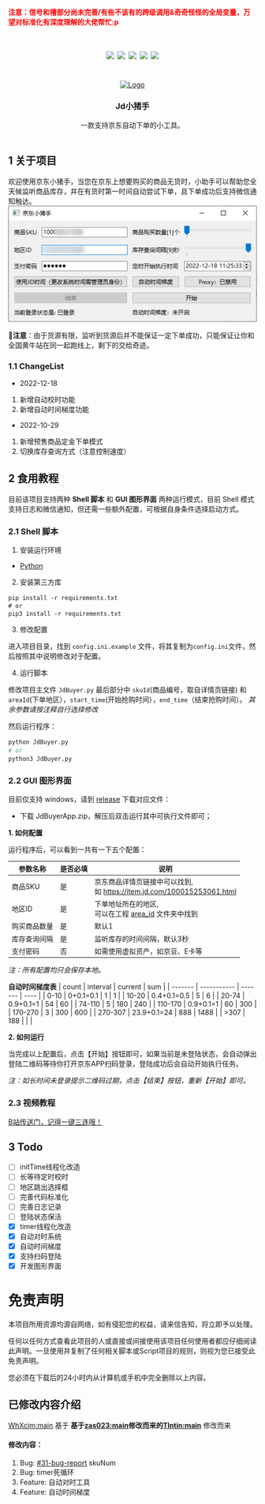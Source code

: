 <div id="top"></div>
<h4 style="color:red">注意：信号和槽部分尚未完善/有些不该有的跨级调用&奇奇怪怪的全局变量，万望对标准化有深度理解的大佬帮忙:p</h4>
<h1 align="center">
<img src="https://img.shields.io/github/contributors/WhXcjm/Jdbuyer.svg?style=for-the-badge" />
<img src="https://img.shields.io/github/stars/WhXcjm/Jdbuyer.svg?style=for-the-badge" />
<img src="https://img.shields.io/github/issues/WhXcjm/Jdbuyer.svg?style=for-the-badge" />
<img src="https://img.shields.io/badge/platform-windows-green?style=for-the-badge" />
<img src="https://img.shields.io/badge/license-GLP-important?style=for-the-badge" />
</h1>


<!-- PROJECT LOGO -->
<br />
<div align="center">
  <a href="https://github.com/PlayCover/PlayCover">
    <img src="logo.ico" alt="Logo" width="100" height="100">
  </a>

  <h3 align="center">Jd小猪手</h3>

  <p align="center">
    一款支持京东自动下单的小工具。
    <br />
    <br />
  </p>
</div>

## 1 关于项目

欢迎使用京东小猪手，当您在京东上想要购买的商品无货时，小助手可以帮助您全天候监听商品库存，并在有货时第一时间自动尝试下单，且下单成功后支持微信通知触达。
![项目图片on windows](./assets/shootscreen.windows.png)
<!-- ![原始项目图片on mac](./assest/shootscreen.mac.png) -->

📢**注意**：由于货源有限，监听到货源后并不能保证一定下单成功，只能保证让你和全国黄牛站在同一起跑线上，剩下的交给奇迹。

### 1.1 ChangeList
- 2022-12-18

1. 新增自动校时功能
1. 新增自动时间梯度功能

- 2022-10-29

1. 新增预售商品定金下单模式
2. 切换库存查询方式（注意控制速度）

## 2 食用教程

目前该项目支持两种 **Shell 脚本** 和 **GUI 图形界面** 两种运行模式，目前 Shell 模式支持日志和微信通知，但还需一些额外配置，可根据自身条件选择启动方式。

### 2.1 Shell 脚本

1. 安装运行环境

- [Python](https://www.python.org/)

2. 安装第三方库

``` shell
pip install -r requirements.txt
# or 
pip3 install -r requirements.txt
```

3. 修改配置

进入项目目录，找到 `config.ini.example` 文件，将其复制为`config.ini`文件，然后按照其中说明修改对于配置。

4. 运行脚本

修改项目主文件 `JdBuyer.py` 最后部分中 `skuId`(商品编号，取自详情页链接) 和 `areaId`(下单地区），`start_time`(开始抢购时间），`end_time`（结束抢购时间）。
*其余参数请按注释自行选择修改*


然后运行程序：
``` python 
python JdBuyer.py
# or
python3 JdBuyer.py
```

### 2.2 GUI 图形界面

目前仅支持 windows，请到 [release](https://github.com/WhXcjm/JdBuyer/releases) 下载对应文件：

- 下载 JdBuyerApp.zip，解压后双击运行其中可执行文件即可；

<!-- - macos 下载 JdBuyerApp.app，下载后直接双击运行即可。 -->

**1. 如何配置**

运行程序后，可以看到一共有一下五个配置：

|参数名称|是否必填|说明|
|--|--|--|
|商品SKU|是|京东商品详情页链接中可以找到,<br>如 https://item.jd.com/100015253061.html|
|地区ID|是|下单地址所在的地区,<br>可以在工程 [area_id](./area_id) 文件夹中找到|
|购买商品数量|是|默认1|
|库存查询间隔|是|监听库存的时间间隔，默认3秒|
|支付密码|否|如需使用虚拟资产，如京豆、E卡等|
*注：所有配置均只会保存本地。*

**自动时间梯度表**
| count   | interval    | current | sum  |
| ------- | ----------- | ------- | ---- |
| 0-10    | 0+0.1=0.1   | 1       | 1    |
| 10-20   | 0.4+0.1=0.5 | 5       | 6    |
| 20-74   | 0.9+0.1=1   | 54      | 60   |
| 74-110  | 5           | 180     | 240  |
| 110-170 | 0.9+0.1=1   | 60      | 300  |
| 170-270 | 3           | 300     | 600  |
| 270-307 | 23.9+0.1=24 | 888     | 1488 |
| >307    | 188         |         |      |


**2. 如何运行**

当完成以上配置后，点击【开始】按钮即可，如果当前是未登陆状态，会自动弹出登陆二维码等待你打开京东APP扫码登录，登陆成功后会自动开始执行任务。

*注：如长时间未登录提示二维码过期，点击【结束】按钮，重新【开始】即可。*

### 2.3 视频教程

[B站传送门，记得一键三连哦！](https://www.bilibili.com/video/BV1pe4y1e7ty)

## 3 Todo
- [ ] initTime线程化改造
- [ ] 长等待定时校时
- [ ] 地区跳出选择框
- [ ] 完善代码标准化
- [ ] 完善日志记录
- [ ] 登陆状态保活
- [x] timer线程化改造
- [x] 自动对时系统
- [x] 自动时间梯度
- [x] 支持扫码登陆
- [x] 开发图形界面

# 免责声明

本项目所用资源均源自网络，如有侵犯您的权益，请来信告知，将立即予以处理。

任何以任何方式查看此项目的人或直接或间接使用该项目任何使用者都应仔细阅读此声明。一旦使用并复制了任何相关脚本或Script项目的规则，则视为您已接受此免责声明。

您必须在下载后的24小时内从计算机或手机中完全删除以上内容。

## 已修改内容介绍
[WhXcjm:main](https://github.com/WhXcjm/JdBuyer) 基于 **基于[zas023:main](https://github.com/zas023/JdBuyer)修改而来的[Tlntin:main](https://github.com/Tlntin/JdBuyer)** 修改而来 
#### 修改内容：
1. Bug: [#31-bug-report](https://github.com/zas023/JdBuyer/issues/31) skuNum
2. Bug: timer死循环
3. Feature: 自动对时工具
4. Feature: 自动时间梯度